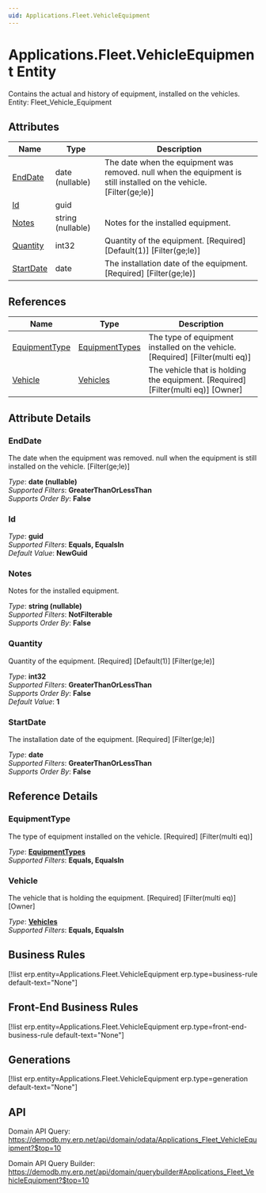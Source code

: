 ```yaml
---
uid: Applications.Fleet.VehicleEquipment
---
```

# Applications.Fleet.VehicleEquipment Entity

Contains the actual and history of equipment, installed on the vehicles. Entity: Fleet_Vehicle_Equipment

## Attributes

| Name | Type | Description |
| ---- | ---- | --- |
| [EndDate](Applications.Fleet.VehicleEquipment.md#enddate) | date (nullable) | The date when the equipment was removed. null when the equipment is still installed on the vehicle. [Filter(ge;le)] 
| [Id](Applications.Fleet.VehicleEquipment.md#id) | guid |  
| [Notes](Applications.Fleet.VehicleEquipment.md#notes) | string (nullable) | Notes for the installed equipment. 
| [Quantity](Applications.Fleet.VehicleEquipment.md#quantity) | int32 | Quantity of the equipment. [Required] [Default(1)] [Filter(ge;le)] 
| [StartDate](Applications.Fleet.VehicleEquipment.md#startdate) | date | The installation date of the equipment. [Required] [Filter(ge;le)] 

## References

| Name | Type | Description |
| ---- | ---- | --- |
| [EquipmentType](Applications.Fleet.VehicleEquipment.md#equipmenttype) | [EquipmentTypes](Applications.Fleet.EquipmentTypes.md) | The type of equipment installed on the vehicle. [Required] [Filter(multi eq)] |
| [Vehicle](Applications.Fleet.VehicleEquipment.md#vehicle) | [Vehicles](Applications.Fleet.Vehicles.md) | The vehicle that is holding the equipment. [Required] [Filter(multi eq)] [Owner] |


## Attribute Details

### EndDate

The date when the equipment was removed. null when the equipment is still installed on the vehicle. [Filter(ge;le)]

_Type_: **date (nullable)**  
_Supported Filters_: **GreaterThanOrLessThan**  
_Supports Order By_: **False**  

### Id

_Type_: **guid**  
_Supported Filters_: **Equals, EqualsIn**  
_Default Value_: **NewGuid**  

### Notes

Notes for the installed equipment.

_Type_: **string (nullable)**  
_Supported Filters_: **NotFilterable**  
_Supports Order By_: **False**  

### Quantity

Quantity of the equipment. [Required] [Default(1)] [Filter(ge;le)]

_Type_: **int32**  
_Supported Filters_: **GreaterThanOrLessThan**  
_Supports Order By_: **False**  
_Default Value_: **1**  

### StartDate

The installation date of the equipment. [Required] [Filter(ge;le)]

_Type_: **date**  
_Supported Filters_: **GreaterThanOrLessThan**  
_Supports Order By_: **False**  


## Reference Details

### EquipmentType

The type of equipment installed on the vehicle. [Required] [Filter(multi eq)]

_Type_: **[EquipmentTypes](Applications.Fleet.EquipmentTypes.md)**  
_Supported Filters_: **Equals, EqualsIn**  

### Vehicle

The vehicle that is holding the equipment. [Required] [Filter(multi eq)] [Owner]

_Type_: **[Vehicles](Applications.Fleet.Vehicles.md)**  
_Supported Filters_: **Equals, EqualsIn**  



## Business Rules

[!list erp.entity=Applications.Fleet.VehicleEquipment erp.type=business-rule default-text="None"]

## Front-End Business Rules

[!list erp.entity=Applications.Fleet.VehicleEquipment erp.type=front-end-business-rule default-text="None"]

## Generations

[!list erp.entity=Applications.Fleet.VehicleEquipment erp.type=generation default-text="None"]

## API

Domain API Query:
<https://demodb.my.erp.net/api/domain/odata/Applications_Fleet_VehicleEquipment?$top=10>

Domain API Query Builder:
<https://demodb.my.erp.net/api/domain/querybuilder#Applications_Fleet_VehicleEquipment?$top=10>

